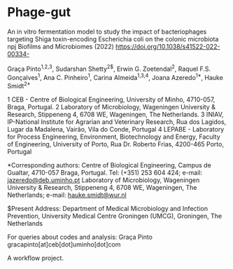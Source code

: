 # Phage-gut
An in vitro fermentation model to study the impact of bacteriophages targeting Shiga toxin-encoding Escherichia coli on the colonic microbiota
npj Biofilms and Microbiomes (2022)
https://doi.org/10.1038/s41522-022-00334-

Graça Pinto<sup>1,2,3</sup>, Sudarshan Shetty<sup>2$</sup>, Erwin G. Zoetendal<sup>2</sup>, Raquel F.S. Gonçalves<sup>1</sup>, Ana C. Pinheiro<sup>1</sup>, Carina Almeida<sup>1,3,4</sup>, Joana Azeredo<sup>1*</sup>, Hauke Smidt<sup>2*</sup>

1 CEB - Centre of Biological Engineering, University of Minho, 4710-057, Braga, Portugal.
2 Laboratory of Microbiology, Wageningen University & Research, Stippeneng 4, 6708 WE, Wageningen, The Netherlands.
3 INIAV, IP-National Institute for Agrarian and Veterinary Research, Rua dos Lagidos, Lugar da Madalena, Vairão, Vila do Conde, Portugal
4 LEPABE - Laboratory for Process Engineering, Environment, Biotechnology and Energy, Faculty of Engineering, University of Porto, Rua Dr. Roberto Frias, 4200-465 Porto, Portugal

*Corresponding authors: 
Centre of Biological Engineering, Campus de Gualtar, 4710-057 Braga, Portugal. Tel: (+351) 253 604 424; e-mail: jazeredo@deb.uminho.pt 
Laboratory of Microbiology, Wageningen University & Research, Stippeneng 4, 6708 WE, Wageningen, The Netherlands; e-mail: hauke.smidt@wur.nl 

$Present Address: Department of Medical Microbiology and Infection Prevention, University Medical Centre Groningen (UMCG), Groningen, The Netherlands

For queries about codes and analysis: Graça Pinto gracapinto[at]ceb[dot]uminho[dot]com

A workflow project.

